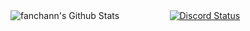 <div style="display: flex; justify-content: center;">
  <img src="https://github-readme-stats.vercel.app/api/top-langs?username=fanchann&show_icons=true&locale=en&layout=compact" alt="fanchann's Github Stats" style="flex: 1; margin-right: 1%;">
  <a href="https://discord.com/users/768315092998815746" target="_blank" style="flex: 1;"><img src="https://lanyard-profile-readme.vercel.app/api/768315092998815746" alt="Discord Status" /></a>
</div>
